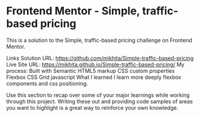 # Frontend Mentor - Simple, traffic-based pricing


This is a solution to the Simple, traffic-based pricing challenge on Frontend Mentor.

Links
Solution URL: https://github.com/mikhita/Simple-traffic-based-pricing
Live Site URL: https://mikhita.github.io/Simple-traffic-based-pricing/
My process:
Built with
Semantic HTML5 markup
CSS custom properties
Flexbox
CSS Grid
javascript
What I learned
I learn more deeply flexbox components and css positioning.

Use this section to recap over some of your major learnings while working through this project. Writing these out and providing code samples of areas you want to highlight is a great way to reinforce your own knowledge.


